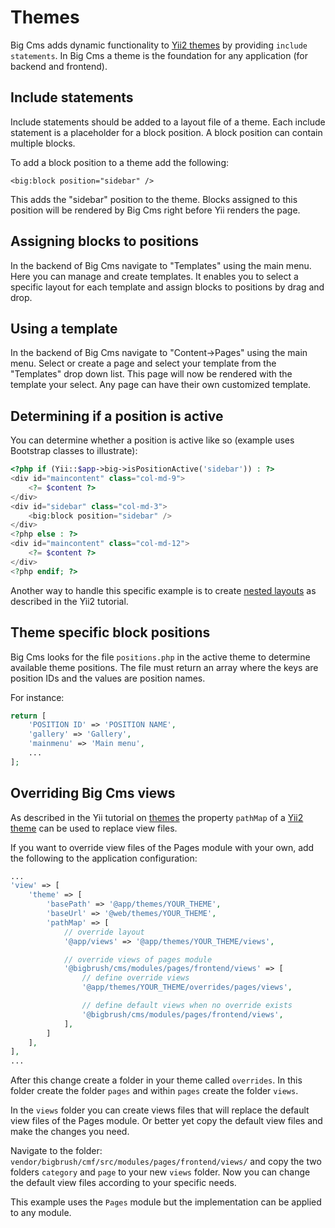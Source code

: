 # Themes

Big Cms adds dynamic functionality to [Yii2 themes](http://www.yiiframework.com/doc-2.0/guide-output-theming.html) by
providing `include statements`. In Big Cms a theme is the foundation for any application (for backend and frontend).


## Include statements <span id="include-statements"></span>

Include statements should be added to a layout file of a theme. Each include statement is a placeholder for a block position. A block
position can contain multiple blocks.

To add a block position to a theme add the following:

```
<big:block position="sidebar" />
```

This adds the "sidebar" position to the theme. Blocks assigned to this position will be rendered by Big Cms right before
Yii renders the page.


## Assigning blocks to positions <span id="templates-assigning-blocks"></span>

In the backend of Big Cms navigate to "Templates" using the main menu. Here you can manage and create templates. It enables you to
select a specific layout for each template and assign blocks to positions by drag and drop.


## Using a template <span id="using-a-template"></span>

In the backend of Big Cms navigate to "Content->Pages" using the main menu. Select or create a page and select your template from
the "Templates" drop down list. This page will now be rendered with the template your select. Any page can have their own customized
template.


## Determining if a position is active <span id="is-position-active"></span>

You can determine whether a position is active like so (example uses Bootstrap classes to illustrate):

~~~php
<?php if (Yii::$app->big->isPositionActive('sidebar')) : ?>
<div id="maincontent" class="col-md-9">
    <?= $content ?>
</div>
<div id="sidebar" class="col-md-3">
    <big:block position="sidebar" />
</div>
<?php else : ?>
<div id="maincontent" class="col-md-12">
    <?= $content ?>
</div>
<?php endif; ?>
~~~

Another way to handle this specific example is to create
[nested layouts](http://www.yiiframework.com/doc-2.0/guide-structure-views.html#nested-layouts) as described
in the Yii2 tutorial.

## Theme specific block positions

Big Cms looks for the file `positions.php` in the active theme to determine available theme positions. The
file must return an array where the keys are position IDs and the values are position names.

For instance:

~~~php
return [
    'POSITION ID' => 'POSITION NAME',
    'gallery' => 'Gallery',
    'mainmenu' => 'Main menu',
    ...
];
~~~


## Overriding Big Cms views

As described in the Yii tutorial on [themes](http://www.yiiframework.com/doc-2.0/guide-output-theming.html)
the property `pathMap` of a [Yii2 theme](http://www.yiiframework.com/doc-2.0/yii-base-theme.html) can be
used to replace view files.

If you want to override view files of the Pages module with your own, add the following to the
application configuration:

~~~php
...
'view' => [
    'theme' => [
        'basePath' => '@app/themes/YOUR_THEME',
        'baseUrl' => '@web/themes/YOUR_THEME',
        'pathMap' => [
        	// override layout
            '@app/views' => '@app/themes/YOUR_THEME/views',

            // override views of pages module
            '@bigbrush/cms/modules/pages/frontend/views' => [
            	// define override views
                '@app/themes/YOUR_THEME/overrides/pages/views',

                // define default views when no override exists
                '@bigbrush/cms/modules/pages/frontend/views',
            ],
        ]
    ],
],
...
~~~

After this change create a folder in your theme called `overrides`. In this folder create the folder `pages`
and within `pages` create the folder `views`.

In the `views` folder you can create views files that will replace the default view files of the Pages module.
Or better yet copy the default view files and make the changes you need.

Navigate to the folder: `vendor/bigbrush/cmf/src/modules/pages/frontend/views/` and copy the two folders
`category` and `page` to your new `views` folder. Now you can change the default view files according to your specific needs.

This example uses the `Pages` module but the implementation can be applied to any module.
